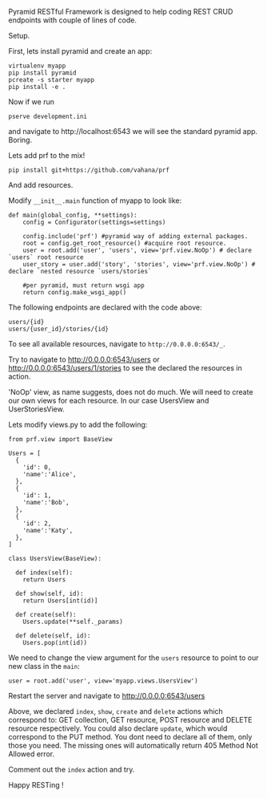 Pyramid RESTful Framework is designed to help coding REST CRUD endpoints with couple of lines of code.

Setup.

First, lets install pyramid and create an app:

```
virtualenv myapp
pip install pyramid
pcreate -s starter myapp
pip install -e .
```

Now if we run 
```
pserve development.ini
``` 

and navigate to http://localhost:6543 we will see the standard pyramid app. Boring.

Lets add prf to the mix!

```
pip install git+https://github.com/vahana/prf
```

And add resources.

Modify `__init__.main` function of myapp to look like:

```
def main(global_config, **settings):
    config = Configurator(settings=settings)

    config.include('prf') #pyramid way of adding external packages.
    root = config.get_root_resource() #acquire root resource.
    user = root.add('user', 'users', view='prf.view.NoOp') # declare `users` root resource
    user_story = user.add('story', 'stories', view='prf.view.NoOp') # declare `nested resource `users/stories`

    #per pyramid, must return wsgi app
    return config.make_wsgi_app()
 ```
 
The following endpoints are declared with the code above:

```
users/{id}
users/{user_id}/stories/{id}
```

To see all available resources, navigate to `http://0.0.0.0:6543/_`.

Try to navigate to http://0.0.0.0:6543/users or http://0.0.0.0:6543/users/1/stories to see the declared the resources in action.

'NoOp' view, as name suggests, does not do much. We will need to create our own views for each resource.
In our case UsersView and UserStoriesView.

Lets modify views.py to add the following:

```
from prf.view import BaseView

Users = [
  {
    'id': 0,
    'name':'Alice',
  },
  {
    'id': 1,
    'name':'Bob',
  },
  {
    'id': 2,
    'name':'Katy',
  },
]

class UsersView(BaseView):

  def index(self):
    return Users

  def show(self, id):
    return Users[int(id)]

  def create(self):
    Users.update(**self._params)

  def delete(self, id):
    Users.pop(int(id))

```

We need to change the view argument for the `users` resource to point to our new class in the `main`:
```
user = root.add('user', view='myapp.views.UsersView')
```

Restart the server and navigate to http://0.0.0.0:6543/users

Above, we declared `index`, `show`, `create` and `delete` actions which correspond to: GET collection, GET resource, POST resource and DELETE resource respectively. You could also declare `update`, which would correspond to the PUT method. You dont need to declare all of them, only those you need. The missing ones will automatically return 405 Method Not Allowed error.

Comment out the `index` action and try.

Happy RESTing !


